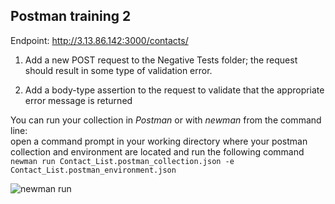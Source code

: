 ## Postman training 2

Endpoint: http://3.13.86.142:3000/contacts/

1. Add a new POST request to the Negative Tests folder;
the request should result in some type of validation error.

2. Add a body-type assertion to the request to validate that the appropriate error message is returned

You can run your collection in *Postman* or with *newman* from the command line:  
open a command prompt in your working directory where your postman collection and environment are located and run the following command    
```newman run Contact_List.postman_collection.json -e Contact_List.postman_environment.json```

![newman run](/training-2/newman_run_screenshot.jpg "test")